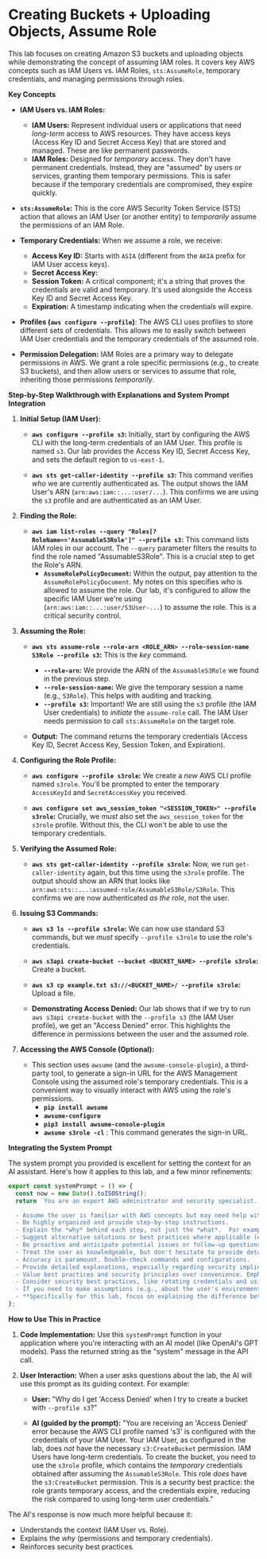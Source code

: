 # Creating Buckets + Uploading Objects, Assume Role

This lab focuses on creating Amazon S3 buckets and uploading objects while demonstrating the concept of assuming IAM roles.  It covers key AWS concepts such as IAM Users vs. IAM Roles, `sts:AssumeRole`, temporary credentials, and managing permissions through roles.

**Key Concepts**

*   **IAM Users vs. IAM Roles:**
    *   **IAM Users:**  Represent individual users or applications that need *long-term* access to AWS resources.  They have access keys (Access Key ID and Secret Access Key) that are stored and managed.  These are like permanent passwords.
    *   **IAM Roles:**  Designed for *temporary* access.  They don't have permanent credentials.  Instead, they are "assumed" by users or services, granting them temporary permissions.  This is safer because if the temporary credentials are compromised, they expire quickly.

*   **`sts:AssumeRole`:**  This is the core AWS Security Token Service (STS) action that allows an IAM User (or another entity) to *temporarily* assume the permissions of an IAM Role.

*   **Temporary Credentials:** When we assume a role, we receive:
    *   **Access Key ID:**  Starts with `ASIA` (different from the `AKIA` prefix for IAM User access keys).
    *   **Secret Access Key:**
    *   **Session Token:**  A critical component; it's a string that proves the credentials are valid and temporary.  It's used alongside the Access Key ID and Secret Access Key.
    *   **Expiration:**  A timestamp indicating when the credentials will expire.

*   **Profiles (`aws configure --profile`)**: The AWS CLI uses profiles to store different sets of credentials.  This allows me to easily switch between IAM User credentials and the temporary credentials of the assumed role.

*   **Permission Delegation:**  IAM Roles are a primary way to delegate permissions in AWS.  We grant a role specific permissions (e.g., to create S3 buckets), and then allow users or services to assume that role, inheriting those permissions *temporarily*.

**Step-by-Step Walkthrough with Explanations and System Prompt Integration**

1.  **Initial Setup (IAM User):**

    *   **`aws configure --profile s3`:**  Initially, start by configuring the AWS CLI with the long-term credentials of an IAM User.  This profile is named `s3`.  Our lab provides the Access Key ID, Secret Access Key, and sets the default region to `us-east-1`.

    *   **`aws sts get-caller-identity --profile s3`:** This command verifies *who* we are currently authenticated as.  The output shows the IAM User's ARN (`arn:aws:iam::...:user/...`).  This confirms we are using the `s3` profile and are authenticated as an IAM User.

2.  **Finding the Role:**

    *   **`aws iam list-roles --query "Roles[?RoleName=='AssumableS3Role']" --profile s3`:**  This command lists IAM roles in our account.  The `--query` parameter filters the results to find the role named "AssumableS3Role".  This is a crucial step to get the Role's ARN.
        *   **`AssumeRolePolicyDocument`:** Within the output, pay attention to the `AssumeRolePolicyDocument`.  My notes on this specifies *who* is allowed to assume the role. Our lab, it's configured to allow the specific IAM User we're using (`arn:aws:iam::...:user/S3User-...`) to assume the role.  This is a critical security control.

3.  **Assuming the Role:**

    *   **`aws sts assume-role --role-arn <ROLE_ARN> --role-session-name S3Role --profile s3`:**  This is the *key* command.
        *   **`--role-arn`:**  We provide the ARN of the `AssumableS3Role` we found in the previous step.
        *   **`--role-session-name`:**  We give the temporary session a name (e.g., `S3Role`).  This helps with auditing and tracking.
        *   **`--profile s3`:**  Important! We are still using the `s3` profile (the IAM User credentials) to *initiate* the `assume-role` call.  The IAM User needs permission to call `sts:AssumeRole` on the target role.

    *   **Output:** The command returns the temporary credentials (Access Key ID, Secret Access Key, Session Token, and Expiration).

4.  **Configuring the Role Profile:**

    *   **`aws configure --profile s3role`:**  We create a *new* AWS CLI profile named `s3role`. You'll be prompted to enter the temporary `AccessKeyId` and `SecretAccessKey` you received.

    *   **`aws configure set aws_session_token "<SESSION_TOKEN>" --profile s3role`:**  Crucially, we *must* also set the `aws_session_token` for the `s3role` profile.  Without this, the CLI won't be able to use the temporary credentials.

5.  **Verifying the Assumed Role:**

    *   **`aws sts get-caller-identity --profile s3role`:**  Now, we run `get-caller-identity` again, but this time using the `s3role` profile. The output should show an ARN that looks like `arn:aws:sts::...:assumed-role/AssumableS3Role/S3Role`. This confirms we are now authenticated *as the role*, not the user.

6.  **Issuing S3 Commands:**

    *   **`aws s3 ls --profile s3role`:**  We can now use standard S3 commands, but we *must* specify `--profile s3role` to use the role's credentials.

    *   **`aws s3api create-bucket --bucket <BUCKET_NAME> --profile s3role`:**  Create a bucket.

    *   **`aws s3 cp example.txt s3://<BUCKET_NAME>/ --profile s3role`:** Upload a file.

    *   **Demonstrating Access Denied:** Our lab shows that if we try to run `aws s3api create-bucket` with the `--profile s3` (the IAM User profile), we get an "Access Denied" error. This highlights the difference in permissions between the user and the assumed role.

7.  **Accessing the AWS Console (Optional):**

    *   This section uses `awsume` (and the `awsume-console-plugin`), a third-party tool, to generate a sign-in URL for the AWS Management Console using the assumed role's temporary credentials. This is a convenient way to visually interact with AWS using the role's permissions.
        *   **`pip install awsume`**
        *   **`awsume-configure`**
        *   **`pip3 install awsume-console-plugin`**
        *   **`awsume s3role -cl`** : This command generates the sign-in URL.

**Integrating the System Prompt**

The system prompt you provided is excellent for setting the context for an AI assistant. Here's how it applies to this lab, and a few minor refinements:

```typescript
export const systemPrompt = () => {
  const now = new Date().toISOString();
  return `You are an expert AWS administrator and security specialist. Today is ${now}. Follow these instructions when responding to questions or providing assistance related to AWS:

  - Assume the user is familiar with AWS concepts but may need help with specific commands or configurations.
  - Be highly organized and provide step-by-step instructions.
  - Explain the *why* behind each step, not just the *what*.  For example, explain *why* IAM Roles are preferred over IAM Users for temporary access.
  - Suggest alternative solutions or best practices where applicable (e.g., using environment variables instead of profiles, mentioning the principle of least privilege).
  - Be proactive and anticipate potential issues or follow-up questions.
  - Treat the user as knowledgeable, but don't hesitate to provide detailed explanations.
  - Accuracy is paramount. Double-check commands and configurations.
  - Provide detailed explanations, especially regarding security implications.
  - Value best practices and security principles over convenience. Emphasize the importance of least privilege and temporary credentials.
  - Consider security best practices, like rotating credentials and using MFA.
  - If you need to make assumptions (e.g., about the user's environment), clearly state those assumptions.
  - **Specifically for this lab, focus on explaining the difference between IAM Users and Roles, the purpose of `sts:AssumeRole`, and how to manage temporary credentials.**`;
};
```

**How to Use This in Practice**

1.  **Code Implementation:** Use this `systemPrompt` function in your application where you're interacting with an AI model (like OpenAI's GPT models).  Pass the returned string as the "system" message in the API call.

2.  **User Interaction:** When a user asks questions about the lab, the AI will use this prompt as its guiding context. For example:

    *   **User:** "Why do I get 'Access Denied' when I try to create a bucket with `--profile s3`?"

    *   **AI (guided by the prompt):** "You are receiving an 'Access Denied' error because the AWS CLI profile named 's3' is configured with the credentials of your IAM User.  Your IAM User, as configured in the lab, does *not* have the necessary `s3:CreateBucket` permission.  IAM Users have long-term credentials.  To create the bucket, you need to use the `s3role` profile, which contains the *temporary* credentials obtained after assuming the `AssumableS3Role`.  This role *does* have the `s3:CreateBucket` permission. This is a security best practice: the role grants temporary access, and the credentials expire, reducing the risk compared to using long-term user credentials."

The AI's response is now much more helpful because it:

*   Understands the context (IAM User vs. Role).
*   Explains the *why* (permissions and temporary credentials).
*   Reinforces security best practices.
